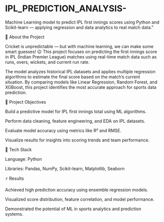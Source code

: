 # IPL_PREDICTION_ANALYSIS-
 Machine Learning model to predict IPL first innings scores using Python and Scikit-learn — applying regression and data analytics to real match data.”
 
🏏 About the Project

Cricket is unpredictable — but with machine learning, we can make some smart guesses! 😉
This project focuses on predicting the first innings score in IPL (Indian Premier League) matches using real-time match data such as runs, overs, wickets, and current run rate.

The model analyzes historical IPL datasets and applies multiple regression algorithms to estimate the final score based on the match’s current situation. By comparing models like Linear Regression, Random Forest, and XGBoost, this project identifies the most accurate approach for sports data prediction.

🎯 Project Objectives

Build a predictive model for IPL first innings total using ML algorithms.

Perform data cleaning, feature engineering, and EDA on IPL datasets.

Evaluate model accuracy using metrics like R² and RMSE.

Visualize results for insights into scoring trends and team performance.

🧠 Tech Stack

Language: Python

Libraries: Pandas, NumPy, Scikit-learn, Matplotlib, Seaborn

⚡ Results

Achieved high prediction accuracy using ensemble regression models.

Visualized score distribution, feature correlation, and model performance.

Demonstrated the potential of ML in sports analytics and prediction systems.
